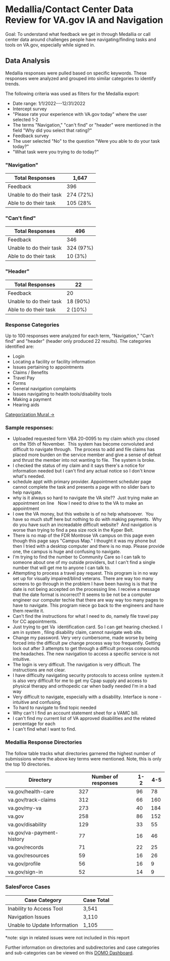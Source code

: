 # Medallia/Contact Center Data Review for VA.gov IA and Navigation

Goal: To understand what feedback we get in through Medallia or call center data around challenges people have navigating/finding tasks and tools on VA.gov, especially while signed in.

Data Analysis
-------------

Medallia responses were pulled based on specific keywords. These responses were analyzed and grouped into similar categories to identify trends.

The following criteria was used as filters for the Medallia export:

-   Date range: 1/1/2022---12/31/2022
-   Intercept survey
-   "Please rate your experience with VA.gov today" where the user selected 1-2
-   The terms "Navigation," "can't find" or "header" were mentioned in the field "Why did you select that rating?"
-   Feedback survey
-   The user selected "No" to the question "Were you able to do your task today?"
-   "What task were you trying to do today?"

### "Navigation"
|Total Responses         | 1,647     |
| ------ | ----|
|Feedback                | 396       |
|Unable to do their task | 274 (72%) |
|Able to do their task   | 105 (28%  |

### "Can't find"
|Total Responses | 496 |
|--- | ---|
|Feedback | 346  |
|Unable to do their task | 324 (97%) |
|Able to do their task |10 (3%) |

### "Header"

|Total Responses | 22 |
|---|---|
|Feedback | 20 |
|Unable to do their task | 18 (90%) |
|Able to do their task | 2 (10%) |

### Response Categories

Up to 100 responses were analyzed for each term, "Navigation," "Can't find" and "header" (header only produced 22 results). The categories identified are:

-   Login
-   Locating a facility or facility information
-   Issues pertaining to appointments
-   Claims / Benefits
-   Travel Pay
-   Forms
-   General navigation complaints
-   Issues navigating to health tools/disability tools
-   Making a payment
-   Hearing aids

[Categorization Mural →](https://app.mural.co/t/adhocvetsgov9623/m/adhocvetsgov9623/1674577646624/2693da23f431db3fba75552e150b3188c189cdb3?sender=u683996861c7842a72dea8966) 

### Sample responses:

-   Uploaded requested form VBA 20-0095 to my claim which you closed on the 15th of November.  This system has become convoluted and difficult to navigate through.  The process to add and file claims has placed more burden on the service member and give a sense of defeat and thrust the member into not wanting to file.  The system is broke.
-   I checked the status of my claim and it says there's a notice for information needed but I can't find any actual notice so I don't know what's needed.
-   schedule appt with primary provider. Appointment scheduler page cannot complete the task and presents a page with no slider bars to help navigate.
-   why is it always so hard to navigate the VA site??  Just trying make an appointment on line   Now I need to drive to the VA to make an appointment
-   I owe the VA money, but this website is of no help whatsoever.  You have so much stuff here but nothing to do with making payments.  Why do you have such an increadable difficult website?  And navigation is worse than trying to find a pea size rock in the Kyper Belt.
-   There is no map of the FDR Montrose VA campus on this page even though this page says "Campus Map." I thought it was my phone but then I tried with a desktop computer and there is no map. Please provide one, the campus is huge and confusing to navigate.
-   I'm trying to find the number to Community Care so I can talk to someone about one of my outside providers, but I can't find a single number that will get me to anyone I can talk to.
-   Attempting to process a travel pay request. This program is in no way set up for visually impaired/blind veterans. There are way too many screens to go through in the problem I have been having is is that the date is not being accepted on the processing line. I receive a message that the date format is incorrect? It seems to be not be a computer engineer our computer techie that there are way way too many pages to have to navigate. This program niece go back to the engineers and have them rewrite it.
-   Can't find the instructions for what I need to do, namely file travel pay for CC appointments.
-   Just trying to get Va  identification card. So I can get hearing checked. I am in system , filing disability claim, cannot navigate web site.
-   Change my password. Very very cumbersome, made worse by being forced into the difficult pw change process way too frequently. Getting lock out after 3 attempts to get through a difficult process compounds the headaches. The new navigation to access a specific service is not intuitive.
-   The login is very difficult. The navigation is very difficult. The instructions are not clear.
-   I have difficulty navigating security protocols to access online  system.it is also very difficult for me to get my Cpap supply and access to physical therapy and orthopedic car when badly needed I'm in a bad way
-   Very difficult to navigate, especially with a disability. Interface is none - intuitive and confusing.
-   To hard to navigate to find topic needed
-   Why can't I find an account statement sheet for a VAMC bill.
-   I can't find my current list of VA approved disabilities and the related percentage for each
-   I can't find what I want to find.

### Medallia Response Directories

The follow table tracks what directories garnered the highest number of submissions where the above key terms were mentioned. Note, this is only the top 10 directories.

|Directory  | Number of responses | 1-2 | 4-5 |
| --- | --- | --- | --- |
|va.gov/health-care  | 327 | 96 | 78  |
|va.gov/track-claims | 312 | 66 | 160  |
|va.gov/my-va | 273 | 40 | 184  |
|va.gov | 258 | 86 | 152  |
|va.gov/disability | 129 | 33 | 55  |
|va.gov/va-payment-history | 77 | 16 | 46  |
|va.gov/records  | 71 | 22 | 25  |
|va.gov/resources | 59 | 16 | 26  |
|va.gov/profile | 56 | 16 | 9  |
|va.gov/sign-in | 52 | 14 | 9 |

### SalesForce Cases 

|Case Category | Case Total  |
| --- | --- |
|Inability to Access Tool | 3,541  |
|Navigation Issues | 3,110  |
|Unable to Update Information | 1,105  |

*note: sign in related issues were not included in this report

Further information on directories and subdirectories and case categories and sub-categories can be viewed on this [DOMO Dashboard](https://va-gov.domo.com/page/1363709429).
